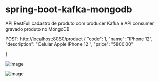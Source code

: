 # spring-boot-kafka-mongodb
API RestFull cadastro de produto com producer Kafka e API consumer gravado produto no MongoDB 

POST: http://localhost:8080/product
{
    "code": 1,
    "name": "IPhone 12",
    "description": "Celular Apple IPhone 12 ", 
    "price": "5800.00"

}

![image](https://user-images.githubusercontent.com/6165929/177670987-59c06107-d332-40f9-9ead-f92f60efb053.png)

![image](https://user-images.githubusercontent.com/6165929/178174402-c8545bb9-9222-4db2-aa5c-b68b7606455c.png)



